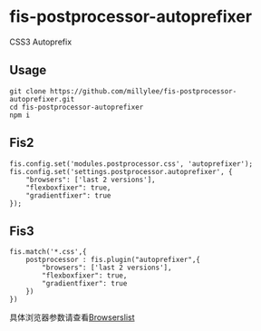 # fis-postprocessor-autoprefixer
CSS3 Autoprefix

## Usage

```
git clone https://github.com/millylee/fis-postprocessor-autoprefixer.git
cd fis-postprocessor-autoprefixer
npm i
```
## Fis2

```
fis.config.set('modules.postprocessor.css', 'autoprefixer');
fis.config.set('settings.postprocessor.autoprefixer', {
    "browsers": ['last 2 versions'],
    "flexboxfixer": true,
    "gradientfixer": true
});
```

## Fis3

```
fis.match('*.css',{
    postprocessor : fis.plugin("autoprefixer",{
        "browsers": ['last 2 versions'],
        "flexboxfixer": true,
        "gradientfixer": true
    })
})
```

具体浏览器参数请查看[Browserslist](https://github.com/ai/browserslist#queries)